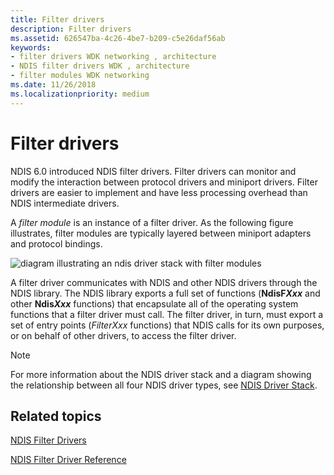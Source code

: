 ```yaml
---
title: Filter drivers
description: Filter drivers
ms.assetid: 626547ba-4c26-4be7-b209-c5e26daf56ab
keywords:
- filter drivers WDK networking , architecture
- NDIS filter drivers WDK , architecture
- filter modules WDK networking
ms.date: 11/26/2018
ms.localizationpriority: medium
---
```


# Filter drivers

NDIS 6.0 introduced NDIS filter drivers. Filter drivers can monitor and modify the interaction between protocol drivers and miniport drivers. Filter drivers are easier to implement and have less processing overhead than NDIS intermediate drivers.

A *filter module* is an instance of a filter driver. As the following figure illustrates, filter modules are typically layered between miniport adapters and protocol bindings.

![diagram illustrating an ndis driver stack with filter modules](images/filterstack.png)

A filter driver communicates with NDIS and other NDIS drivers through the NDIS library. The NDIS library exports a full set of functions (**NdisF*Xxx*** and other **Ndis*Xxx*** functions) that encapsulate all of the operating system functions that a filter driver must call. The filter driver, in turn, must export a set of entry points (*FilterXxx* functions) that NDIS calls for its own purposes, or on behalf of other drivers, to access the filter driver.

> [!NOTE]
> For more information about the NDIS driver stack and a diagram showing the relationship between all four NDIS driver types, see [NDIS Driver Stack](ndis-driver-stack.md).

## Related topics

[NDIS Filter Drivers](./roadmap-for-developing-ndis-filter-drivers.md)

[NDIS Filter Driver Reference](/windows-hardware/drivers/ddi/_netvista/)